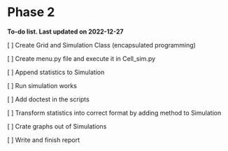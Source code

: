 # Phase 2

<b>To-do list. Last updated on 2022-12-27</b>

[ ] Create Grid and Simulation Class (encapsulated programming)

[ ] Create menu.py file and execute it in Cell_sim.py

[ ] Append statistics to Simulation

[ ] Run simulation works

[ ] Add doctest in the scripts

[ ] Transform statistics into correct format by adding method to Simulation

[ ] Crate graphs out of Simulations

[ ] Write and finish report
